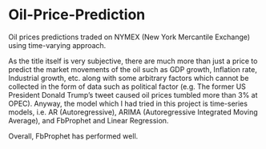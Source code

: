 # Oil-Price-Prediction
Oil prices predictions traded on NYMEX (New York Mercantile Exchange) using time-varying approach.

As the title itself is very subjective, there are much more than just a price to predict the market
movements of the oil such as GDP growth, Inflation rate, Industrial growth, etc. along with some arbitrary
factors which cannot be collected in the form of data such as political factor (e.g. The former US President
Donald Trump’s tweet caused oil prices tumbled more than 3% at OPEC). Anyway, the model which I had
tried in this project is time-series models, i.e. AR (Autoregressive), ARIMA (Autoregressive Integrated
Moving Average), and FbProphet and Linear Regression.

Overall, FbProphet has performed well.
